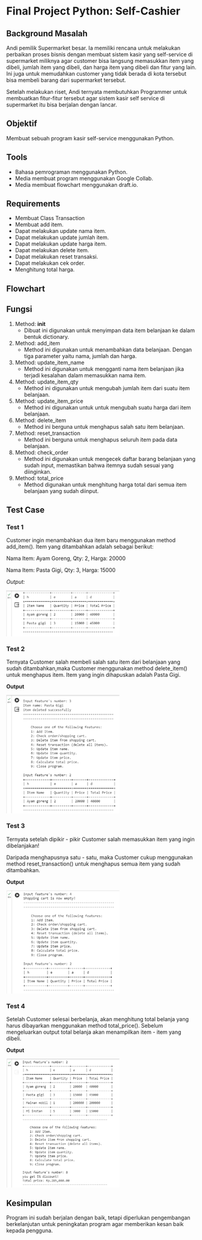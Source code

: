 # Final Project Python: Self-Cashier



## Background Masalah
Andi pemilik Supermarket besar. Ia memiliki rencana untuk melakukan perbaikan proses bisnis dengan membuat sistem kasir yang self-service di supermarket miliknya agar customer bisa langsung memasukkan item yang dibeli, jumlah item yang dibeli, dan harga item yang dibeli dan fitur yang lain. Ini juga untuk memudahkan customer yang tidak berada di kota tersebut bisa membeli barang dari supermarket tersebut.

Setelah melakukan riset, Andi ternyata membutuhkan Programmer untuk membuatkan fitur-fitur tersebut agar sistem kasir self service di supermarket itu bisa berjalan dengan lancar.

## Objektif
Membuat sebuah program kasir self-service menggunakan Python.

## Tools
- Bahasa pemrograman menggunakan Python.
- Media membuat program menggunakan Google Collab.
- Media membuat flowchart menggunakan draft.io. 

## Requirements 
- Membuat Class Transaction
- Membuat add item.
- Dapat melakukan update nama item.
- Dapat melakukan update jumlah item.
- Dapat melakukan update harga item.
- Dapat melakukan delete item.
- Dapat melakukan reset transaksi.
- Dapat melakukan cek order.
- Menghitung total harga.

## Flowchart  
 <p>

</p>

## Fungsi 

1.  Method: __init__
    - Dibuat ini digunakan untuk menyimpan data item belanjaan ke dalam bentuk dictionary.
2.  Method: add_item
    - Method ini digunakan untuk menambahkan data belanjaan. Dengan tiga parameter yaitu nama, jumlah dan harga.
3.  Method: update_item_name
    - Method ini digunakan untuk mengganti nama item belanjaan jika terjadi  kesalahan dalam memasukkan nama item.
4.  Method: update_item_qty
    - Method ini digunakan untuk mengubah jumlah item dari suatu item belanjaan.
5.  Method: update_item_price
    - Method ini digunakan untuk untuk mengubah suatu harga dari item belanjaan.
6.  Method: delete_item
    - Method ini berguna untuk menghapus salah satu item belanjaan.
7.  Method: reset_transaction
    - Method ini berguna untuk menghapus seluruh item pada data belanjaan.
8.  Method: check_order
    - Method ini digunakan untuk mengecek daftar barang belanjaan yang sudah input, memastikan bahwa itemnya sudah sesuai yang diinginkan.
9. Method: total_price
    - Method digunakan untuk menghitung harga total dari semua item belanjaan yang sudah diinput.

## Test Case

### Test 1

Customer ingin menambahkan dua item baru menggunakan method add_item(). Item yang ditambahkan adalah sebagai berikut:

Nama Item: Ayam Goreng, Qty: 2, Harga: 20000

Nama Item: Pasta Gigi, Qty: 3, Harga: 15000

*Output:*

 <p>
<img align="center" src="img/test1.PNG" width="300" />

</p>


### Test 2

Ternyata Customer salah membeli salah satu item dari belanjaan yang sudah ditambahkan,maka Customer menggunakan method delete_item() untuk menghapus item. Item yang ingin dihapuskan adalah Pasta Gigi.

**Output**

<p>
<img align="center" src="img/test2.PNG" width="300" />
</p>

### Test 3

Ternyata setelah dipikir - pikir Customer salah memasukkan item yang ingin dibelanjakan!

Daripada menghapusnya satu - satu, maka Customer cukup menggunakan method reset_transaction() untuk menghapus semua item yang sudah ditambahkan.

**Output**

<p>
<img align="center" src="img/test3.PNG" width="300" />
</p>


### Test 4

Setelah Customer selesai berbelanja, akan menghitung total belanja yang harus dibayarkan menggunakan method total_price(). Sebelum mengeluarkan output total belanja akan menampilkan item - item yang dibeli.

**Output**

<p>
<img align="center" src="img/test4.PNG" width="300" />
</p>


## Kesimpulan

Program ini sudah berjalan dengan baik, tetapi diperlukan pengembangan berkelanjutan untuk peningkatan program agar memberikan kesan baik kepada pengguna.
